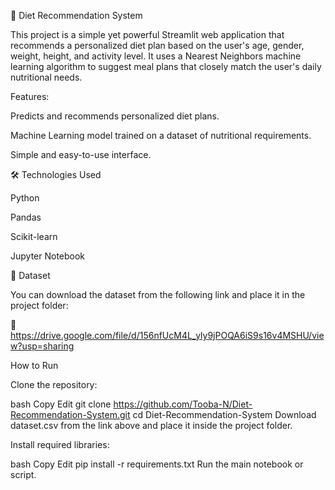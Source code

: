 🥗 Diet Recommendation System

This project is a simple yet powerful Streamlit web application that recommends a personalized diet plan based on the user's age, gender, weight, height, and activity level.
It uses a Nearest Neighbors machine learning algorithm to suggest meal plans that closely match the user's daily nutritional needs.

Features:

Predicts and recommends personalized diet plans.

Machine Learning model trained on a dataset of nutritional requirements.

Simple and easy-to-use interface.

🛠️ Technologies Used

Python

Pandas

Scikit-learn

Jupyter Notebook

📂 Dataset

You can download the dataset from the following link and place it in the project folder:

🔗 https://drive.google.com/file/d/156nfUcM4L_yly9jPOQA6iS9s16v4MSHU/view?usp=sharing

How to Run

Clone the repository:

bash
Copy
Edit
git clone https://github.com/Tooba-N/Diet-Recommendation-System.git
cd Diet-Recommendation-System
Download dataset.csv from the link above and place it inside the project folder.

Install required libraries:

bash
Copy
Edit
pip install -r requirements.txt
Run the main notebook or script.
